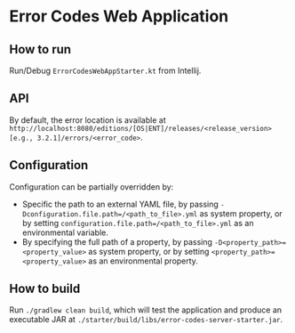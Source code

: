 # Error Codes Web Application

## How to run

Run/Debug `ErrorCodesWebAppStarter.kt` from Intellij.

## API

By default, the error location is available at `http://localhost:8080/editions/[OS|ENT]/releases/<release_version>[e.g., 3.2.1]/errors/<error_code>`.

## Configuration 

Configuration can be partially overridden by:

- Specific the path to an external YAML file, by passing `-Dconfiguration.file.path=/<path_to_file>.yml` as system property, or by setting `configuration.file.path=/<path_to_file>.yml` as an environmental variable.
- By specifying the full path of a property, by passing `-D<property_path>=<property_value>` as system property, or by setting `<property_path>=<property_value>` as an environmental property.

## How to build

Run `./gradlew clean build`, which will test the application and produce an executable JAR at `./starter/build/libs/error-codes-server-starter.jar`.